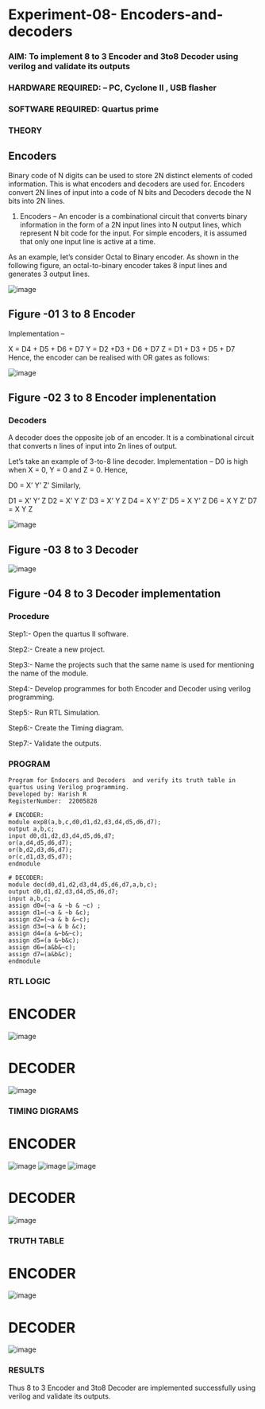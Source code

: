 # Experiment-08- Encoders-and-decoders 
### AIM: To implement 8 to 3 Encoder and  3to8 Decoder using verilog and validate its outputs
### HARDWARE REQUIRED:  – PC, Cyclone II , USB flasher
### SOFTWARE REQUIRED:   Quartus prime
### THEORY 

## Encoders
Binary code of N digits can be used to store 2N distinct elements of coded information. This is what encoders and decoders are used for. Encoders convert 2N lines of input into a code of N bits and Decoders decode the N bits into 2N lines.

1. Encoders –
An encoder is a combinational circuit that converts binary information in the form of a 2N input lines into N output lines, which represent N bit code for the input. For simple encoders, it is assumed that only one input line is active at a time.

As an example, let’s consider Octal to Binary encoder. As shown in the following figure, an octal-to-binary encoder takes 8 input lines and generates 3 output lines.

![image](https://user-images.githubusercontent.com/36288975/171543588-bc0746df-a173-4b35-989e-5fb7d385fe8a.png)
## Figure -01 3 to 8 Encoder 


Implementation –

X = D4 + D5 + D6 + D7
Y = D2 +D3 + D6 + D7
Z = D1 + D3 + D5 + D7 
Hence, the encoder can be realised with OR gates as follows:


![image](https://user-images.githubusercontent.com/36288975/171543740-68403b82-aa93-4c98-9343-f32b14885a2e.png)
## Figure -02 3 to 8 Encoder implenentation 

 ### Decoders 
A decoder does the opposite job of an encoder. It is a combinational circuit that converts n lines of input into 2n lines of output.

Let’s take an example of 3-to-8 line decoder.
Implementation –
D0 is high when X = 0, Y = 0 and Z = 0. Hence,

D0 = X’ Y’ Z’ 
Similarly,

D1 = X’ Y’ Z
D2 = X’ Y Z’
D3 = X’ Y Z
D4 = X Y’ Z’
D5 = X Y’ Z
D6 = X Y Z’
D7 = X Y Z 


![image](https://user-images.githubusercontent.com/36288975/171543978-ee2d0671-2846-40a1-8705-507fd6287a49.png)
## Figure -03 8 to 3 Decoder 



![image](https://user-images.githubusercontent.com/36288975/171543866-5a6eace6-8683-49d7-9c4f-a7cb30ec3035.png)
## Figure -04 8 to 3 Decoder implementation 

### Procedure
Step1:- Open the quartus II software.

Step2:- Create a new project.

Step3:- Name the projects such that the same name is used for mentioning the name of the module.

Step4:- Develop programmes for both Encoder and Decoder using verilog programming.

Step5:- Run RTL Simulation.

Step6:- Create the Timing diagram.

Step7:- Validate the outputs.


### PROGRAM 
```
Program for Endocers and Decoders  and verify its truth table in quartus using Verilog programming.
Developed by: Harish R
RegisterNumber:  22005828
```
```
# ENCODER:
module exp8(a,b,c,d0,d1,d2,d3,d4,d5,d6,d7);
output a,b,c;
input d0,d1,d2,d3,d4,d5,d6,d7;
or(a,d4,d5,d6,d7);
or(b,d2,d3,d6,d7);
or(c,d1,d3,d5,d7);
endmodule
```
```
# DECODER:
module dec(d0,d1,d2,d3,d4,d5,d6,d7,a,b,c);
output d0,d1,d2,d3,d4,d5,d6,d7;
input a,b,c;
assign d0=(~a & ~b & ~c) ;
assign d1=(~a & ~b &c);
assign d2=(~a & b &~c);
assign d3=(~a & b &c);
assign d4=(a &~b&~c);
assign d5=(a &~b&c);
assign d6=(a&b&~c);
assign d7=(a&b&c);
endmodule
```

### RTL LOGIC  
# ENCODER
![image](https://user-images.githubusercontent.com/117935868/214300380-7a8fd8f5-530d-4a02-960a-119b3c1fa974.png)

# DECODER
![image](https://user-images.githubusercontent.com/117935868/214300569-ce0d2c3c-d9e4-4c62-9bfe-13c4729ef5ac.png)


### TIMING DIGRAMS  
# ENCODER
![image](https://user-images.githubusercontent.com/117935868/214300745-7fd1e525-86c4-4213-8fdc-97cd6f06fdb5.png)
![image](https://user-images.githubusercontent.com/117935868/214300982-192b88e5-47b4-4d9b-b255-2fbd6594a893.png)
![image](https://user-images.githubusercontent.com/117935868/214301072-245bc99b-d335-4e46-b756-ab0246869004.png)


# DECODER
![image](https://user-images.githubusercontent.com/117935868/214301161-0e5b729a-6f05-43e1-b7e8-fbf7b9016839.png)


### TRUTH TABLE 
# ENCODER
![image](https://user-images.githubusercontent.com/117935868/214301387-81baa785-f763-4d40-8871-82a94e3e451b.png)

# DECODER
![image](https://user-images.githubusercontent.com/117935868/214301556-51b0fb7f-ed62-472c-829b-636c3066ccbc.png)


### RESULTS 
Thus 8 to 3 Encoder and 3to8 Decoder are implemented successfully using verilog and validate its outputs.
